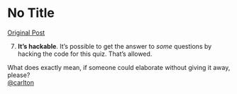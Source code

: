 # No Title

[Original Post](https://discourse.onlinedegree.iitm.ac.in/t/161083/54)

<ol start="7">
<li><strong>It’s hackable</strong>. It’s possible to get the answer to <em>some</em> questions by hacking the code for this quiz. That’s allowed.</li>
</ol>
<p>What does exactly mean, if someone could elaborate without giving it away, please?<br>
<a class="mention" href="/u/carlton">@carlton</a></p>